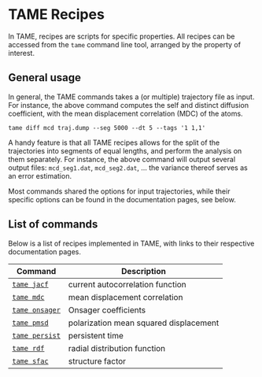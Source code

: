 # TAME Recipes 

In TAME, recipes are scripts for specific properties. All recipes can be
accessed from the `tame` command line tool, arranged by the property of
interest. 

## General usage

In general, the TAME commands takes a (or multiple) trajectory file as input.
For instance, the above command computes the self and distinct diffusion
coefficient, with the mean displacement correlation (MDC) of the atoms.

```
tame diff mcd traj.dump --seg 5000 --dt 5 --tags '1 1,1'
```

A handy feature is that all TAME recipes allows for the split of the
trajectories into segments of equal lengths, and perform the analysis on them
separately. For instance, the above command will output several output files:
`mcd_seg1.dat`, `mcd_seg2.dat`, ... the variance thereof serves as an error
estimation.

Most commands shared the options for input trajectories, while their specific
options can be found in the documentation pages, see below.

## List of commands

Below is a list of recipes implemented in TAME, with links to their respective
documentation pages.

| Command                      | Description                            |
|------------------------------|----------------------------------------|
| [`tame jacf`](jacf.md)       | current autocorrelation function       |
| [`tame mdc`](mdc.md)         | mean displacement correlation          |
| [`tame onsager`](onsager.md) | Onsager coefficients                   |
| [`tame pmsd`](pmsd.md)       | polarization mean squared displacement |
| [`tame persist`](persist.md) | persistent time                        |
| [`tame rdf`](rdf.md)         | radial distribution function           |
| [`tame sfac`](sfac.md)       | structure factor                       |

